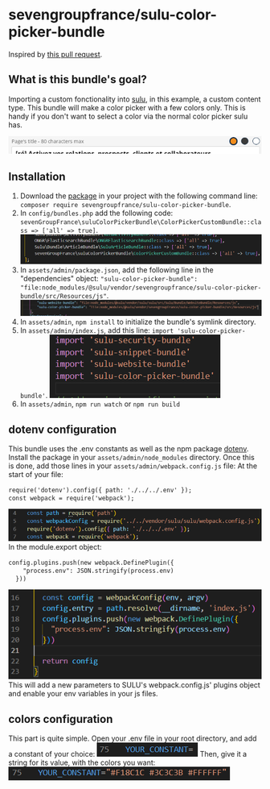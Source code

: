 # sevengroupfrance/sulu-color-picker-bundle

Inspired by [this pull request](https://github.com/sulu/sulu-demo/pull/66).

## What is this bundle's goal?
Importing a custom fonctionality into [sulu](https://github.com/sulu/sulu), in this example, a custom content type.
This bundle will make a color picker with a few colors only. This is handy if you don't want to select a color via the normal color picker sulu has.&nbsp;

![How the color picker looks in sulu's admin](img/cp-1.png)

## Installation
1. Download the [package](https://packagist.org/packages/sevengroupfrance/sulu-color-picker-bundle) in your project with the following command line: 
`composer require sevengroupfrance/sulu-color-picker-bundle`.
2. In `config/bundles.php` add the following code: 
`sevenGroupFrance\suluColorPickerBundle\ColorPickerCustomBundle::class => ['all' => true]`.
![bundles.php file with additional line](img/cp-2.png)
3. In `assets/admin/package.json`, add the following line in the "dependencies" object: 
`"sulu-color-picker-bundle": "file:node_modules/@sulu/vendor/sevengroupfrance/sulu-color-picker-bundle/src/Resources/js"`.
![package.json file with additional line](img/cp-3.png)
4. In `assets/admin`, `npm install` to initialize the bundle's symlink directory.
5. In `assets/admin/index.js`, add this line:
`import 'sulu-color-picker-bundle'`.
![index.js file with additional line](img/cp-4.png)
6. In `assets/admin`, `npm run watch` or `npm run build`

## dotenv configuration
This bundle uses the .env constants as well as the npm package [dotenv](https://www.npmjs.com/package/dotenv). Install the package in your `assets/admin/node_modules` directory.
Once this is done, add those lines in your `assets/admin/webpack.config.js` file:
At the start of your file:
```
require('dotenv').config({ path: './../../.env' });
const webpack = require('webpack');
```
![webpack.config.js file with additionals lines](img/cp-5.png)
In the module.export object:
```
config.plugins.push(new webpack.DefinePlugin({
    "process.env": JSON.stringify(process.env)
  }))
```
![webpack.config.js file with additionals lines](img/cp-6.png)
This will add a new parameters to SULU's webpack.config.js' plugins object and enable your env variables in your js files.

## colors configuration
This part is quite simple.
Open your .env file in your root directory, and add a constant of your choice:
![your .env constant](img/cp-7.png)
Then, give it a string for its value, with the colors you want:
![your .env constant](img/cp-8.png)
